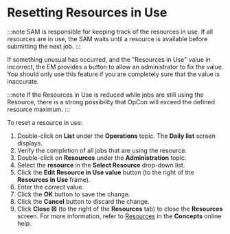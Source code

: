 # Resetting Resources in Use

:::note
SAM is responsible for keeping track of the resources in use. If all resources are in use, the SAM waits until a resource is available before submitting the next job.
:::

If something unusual has occurred, and the \"Resources in Use\" value in
incorrect, the EM provides a button to allow an administrator to fix the
value. You should only use this feature if you are completely sure that
the value is inaccurate.

:::note
If the Resources in Use is reduced while jobs are still using the Resource, there is a strong possibility that OpCon will exceed the defined resource maximum.
:::

To reset a resource in use:

1. Double-click on **List** under the **Operations** topic. The **Daily
    list** screen displays.
2. Verify the completion of all jobs that are using the resource.
3. Double-click on **Resources** under the **Administration** topic.
4. Select the **resource** in the **Select Resource** drop-down list.
5. Click the **Edit Resource in Use value** button (to the right of the
    **Resources in Use** frame).
6. Enter the *correct* value.
7. Click the **OK** button to save the change.
8. Click the **Cancel** button to discard the change.
9. Click **Close ☒** (to the right of the **Resources** tab) to close
    the **Resources** screen. For more information, refer to
    [Resources](../../../objects/resources.md) in the
    **Concepts** online help.
